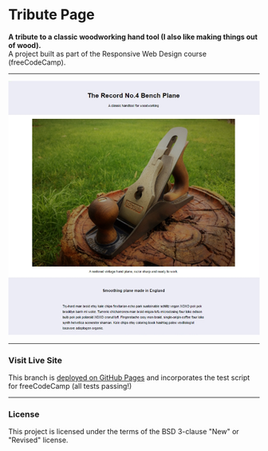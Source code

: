 # Tribute Page

**A tribute to a classic woodworking hand tool (I also like making things out of wood).**<br>
A project built as part of the Responsive Web Design course (freeCodeCamp).

---

![Screenshot of the tribute page](img/Tribute%20screenshot.jpg)

---

### Visit Live Site

This branch is [deployed on GitHub Pages](https://makeitback.github.io/Tribute/) and incorporates the test script for freeCodeCamp (all tests passing!)

---

### License

This project is licensed under the terms of the BSD 3-clause "New" or "Revised" license.<br>
